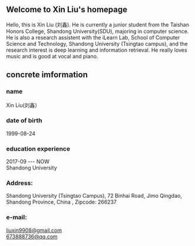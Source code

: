 ## Welcome to Xin Liu's homepage

Hello, this is Xin Liu (刘鑫). He is currently a junior student from the Taishan Honors College, Shandong University(SDU), majoring in computer science. He is also a research assistent with the iLearn Lab, School of Computer Science and Technology, Shandong University (Tsingtao campus), and the research interest is deep learning and information retrieval. He really loves music and is good at vocal and piano.

## concrete imformation

### name

Xin Liu(刘鑫）

### date of birth

1999-08-24

### education experience

2017-09 --- NOW   
  Shandong University

### Address:

Shandong University (Tsingtao Campus), 72 Binhai Road, Jimo Qingdao, Shandong Province, China , Zipcode: 266237

### e-mail:

liuxin9908@gmail.com     
673888736@qq.com


